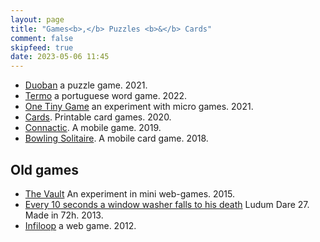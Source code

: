 ```yaml
---
layout: page
title: "Games<b>,</b> Puzzles <b>&</b> Cards"
comment: false
skipfeed: true
date: 2023-05-06 11:45
---
```


<div id="other">

- [Duoban](https://duoban.co) a puzzle game. 2021.
- [Termo](https://term.ooo) a portuguese word game. 2022.
- [One Tiny Game](https://one.fserb.com) an experiment with micro games. 2021.
- [Cards](/games/cards). Printable card games. 2020.
- [Connactic](https://fserb.com/connactic). A mobile game. 2019.
- [Bowling Solitaire](https://fserb.com/bowling). A mobile card game. 2018.

## Old games

- [The Vault](https://fserb.com/vault) An experiment in mini web-games. 2015.
- [Every 10 seconds a window washer falls to his death](https://fserb.com/gamejams/ld27)
Ludum Dare 27. Made in 72h. 2013.
- [Infiloop](https://fserb.com/infiloop/) a web game. 2012.

</div>
